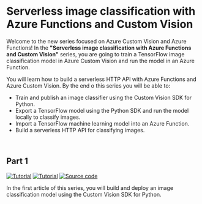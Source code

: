 # Serverless image classification with Azure Functions and Custom Vision 

Welcome to the new series focused on Azure Custom Vision and Azure Functions! In the **"Serverless image classification with Azure Functions and Custom Vision"** series, you are going to train a TensorFlow image classification model in Azure Custom Vision and run the model in an Azure Function.

You will learn how to build a serverless HTTP API with Azure Functions and Azure Custom Vision. By the end o this series you will be able to:

- Train and publish an image classifier using the Custom Vision SDK for Python.
- Export a TensorFlow model using the Python SDK and run the model locally to classify images.
- Import a TensorFlow machine learning model into an Azure Function.
- Build a serverless HTTP API for classifying images.

<br>

## Part 1
<p>
  <a href="https://sfoteini.github.io/blog/serverless-image-classification-with-azure-functions-and-custom-vision-part-1/" target="_blank"><img src="https://img.shields.io/badge/Instructions-informational?style=for-the-badge" alt="Tutorial"></a>
  <a href="" target="_blank"><img src="https://img.shields.io/badge/Microsoft Tech Community Blog-critical?style=for-the-badge" alt="Tutorial"></a>
  <a href="/part1-Custom-Vision-model/main.py" target="_blank"><img src="https://img.shields.io/badge/Python App-yellow?style=for-the-badge" alt="Source code"></a>
</p>

In the first article of this series, you will build and deploy an image classification model using the Custom Vision SDK for Python.

<br>